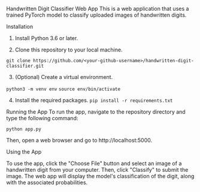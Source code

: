 Handwritten Digit Classifier Web App
This is a web application that uses a trained PyTorch model to classify uploaded images of handwritten digits.

Installation
1. Install Python 3.6 or later.

2. Clone this repository to your local machine.


```git clone https://github.com/<your-github-username>/handwritten-digit-classifier.git```

3. (Optional) Create a virtual environment.

```python3 -m venv env```
```source env/bin/activate```

4. Install the required packages.
```pip install -r requirements.txt```

Running the App
To run the app, navigate to the repository directory and type the following command:

```python app.py```

Then, open a web browser and go to http://localhost:5000.


Using the App

To use the app, click the "Choose File" button and select an image of a handwritten digit from your computer. Then, click "Classify" to submit the image. The web app will display the model's classification of the digit, along with the associated probabilities.

